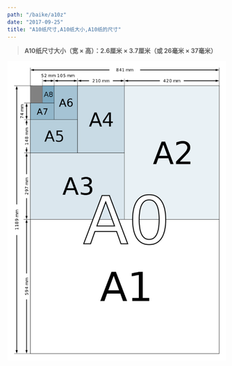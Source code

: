 ```yaml
---
path: "/baike/a10z"
date: "2017-09-25"
title: "A10纸尺寸,A10纸大小,A10纸的尺寸"
---
```


> **A10纸尺寸大小（宽 × 高）：2.6厘米 × 3.7厘米（或 26毫米 × 37毫米）**   
   
![纸的尺寸](/img/a_size_illustration2.png)


